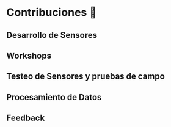 ﻿# Contribuciones 🎉 

## Desarrollo de Sensores



## Workshops



## Testeo de Sensores y pruebas de campo


## Procesamiento de Datos


## Feedback